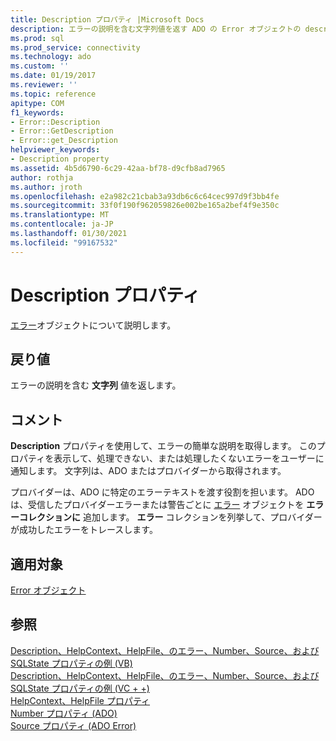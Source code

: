 ```yaml
---
title: Description プロパティ |Microsoft Docs
description: エラーの説明を含む文字列値を返す ADO の Error オブジェクトの description プロパティについて説明します。
ms.prod: sql
ms.prod_service: connectivity
ms.technology: ado
ms.custom: ''
ms.date: 01/19/2017
ms.reviewer: ''
ms.topic: reference
apitype: COM
f1_keywords:
- Error::Description
- Error::GetDescription
- Error::get_Description
helpviewer_keywords:
- Description property
ms.assetid: 4b5d6790-6c29-42aa-bf78-d9cfb8ad7965
author: rothja
ms.author: jroth
ms.openlocfilehash: e2a982c21cbab3a93db6c6c64cec997d9f3bb4fe
ms.sourcegitcommit: 33f0f190f962059826e002be165a2bef4f9e350c
ms.translationtype: MT
ms.contentlocale: ja-JP
ms.lasthandoff: 01/30/2021
ms.locfileid: "99167532"
---
```

# <a name="description-property"></a>Description プロパティ
[エラー](../../../ado/reference/ado-api/error-object.md)オブジェクトについて説明します。  
  
## <a name="return-value"></a>戻り値  
 エラーの説明を含む **文字列** 値を返します。  
  
## <a name="remarks"></a>コメント  
 **Description** プロパティを使用して、エラーの簡単な説明を取得します。 このプロパティを表示して、処理できない、または処理したくないエラーをユーザーに通知します。 文字列は、ADO またはプロバイダーから取得されます。  
  
 プロバイダーは、ADO に特定のエラーテキストを渡す役割を担います。 ADO は、受信したプロバイダーエラーまたは警告ごとに [エラー](../../../ado/reference/ado-api/error-object.md) オブジェクトを **エラーコレクションに** 追加します。 **エラー** コレクションを列挙して、プロバイダーが成功したエラーをトレースします。  
  
## <a name="applies-to"></a>適用対象  
 [Error オブジェクト](../../../ado/reference/ado-api/error-object.md)  
  
## <a name="see-also"></a>参照  
 [Description、HelpContext、HelpFile、のエラー、Number、Source、および SQLState プロパティの例 (VB)](../../../ado/reference/ado-api/description-helpcontext-helpfile-nativeerror-number-source-example-vb.md)   
 [Description、HelpContext、HelpFile、のエラー、Number、Source、および SQLState プロパティの例 (VC + +)](../../../ado/reference/ado-api/description-helpcontext-helpfile-nativeerror-number-source-example-vc.md)   
 [HelpContext、HelpFile プロパティ](../../../ado/reference/ado-api/helpcontext-helpfile-properties.md)   
 [Number プロパティ (ADO)](../../../ado/reference/ado-api/number-property-ado.md)   
 [Source プロパティ (ADO Error)](../../../ado/reference/ado-api/source-property-ado-error.md)
